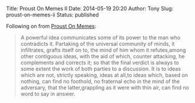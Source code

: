 Title: Proust On Memes II
Date: 2014-05-19 20:20
Author: Tony
Slug: proust-on-memes-ii
Status: published

Following on from [Proust On Memes]({filename}proust-on-memes.md):  

> A powerful idea communicates some of its power to the man who contradicts it. Partaking of the universal community of minds, it infiltrates, grafts itself on to, the mind of him whom it refutes,among other contiguous ideas, with the aid of which, counter attacking, he complements and corrects it; so that the final verdict is always to some extent the work of both parties to a discussion. It is to ideas which are not, strictly speaking, ideas at all,to ideas which, based on nothing, can find no foothold, no fraternal echo in the mind of the adversary, that the latter,grappling as it were with thin air, can find no word to say in answer.
